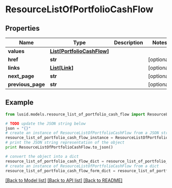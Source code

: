 # ResourceListOfPortfolioCashFlow


## Properties
Name | Type | Description | Notes
------------ | ------------- | ------------- | -------------
**values** | [**List[PortfolioCashFlow]**](PortfolioCashFlow.md) |  | 
**href** | **str** |  | [optional] 
**links** | [**List[Link]**](Link.md) |  | [optional] 
**next_page** | **str** |  | [optional] 
**previous_page** | **str** |  | [optional] 

## Example

```python
from lusid.models.resource_list_of_portfolio_cash_flow import ResourceListOfPortfolioCashFlow

# TODO update the JSON string below
json = "{}"
# create an instance of ResourceListOfPortfolioCashFlow from a JSON string
resource_list_of_portfolio_cash_flow_instance = ResourceListOfPortfolioCashFlow.from_json(json)
# print the JSON string representation of the object
print ResourceListOfPortfolioCashFlow.to_json()

# convert the object into a dict
resource_list_of_portfolio_cash_flow_dict = resource_list_of_portfolio_cash_flow_instance.to_dict()
# create an instance of ResourceListOfPortfolioCashFlow from a dict
resource_list_of_portfolio_cash_flow_form_dict = resource_list_of_portfolio_cash_flow.from_dict(resource_list_of_portfolio_cash_flow_dict)
```
[[Back to Model list]](../README.md#documentation-for-models) [[Back to API list]](../README.md#documentation-for-api-endpoints) [[Back to README]](../README.md)


